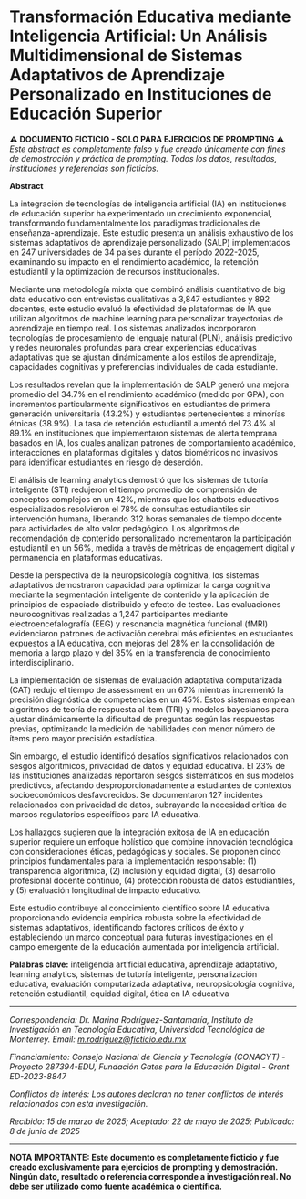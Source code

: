 # Transformación Educativa mediante Inteligencia Artificial: Un Análisis Multidimensional de Sistemas Adaptativos de Aprendizaje Personalizado en Instituciones de Educación Superior

**⚠️ DOCUMENTO FICTICIO - SOLO PARA EJERCICIOS DE PROMPTING ⚠️**
*Este abstract es completamente falso y fue creado únicamente con fines de demostración y práctica de prompting. Todos los datos, resultados, instituciones y referencias son ficticios.*

**Abstract**

La integración de tecnologías de inteligencia artificial (IA) en instituciones de educación superior ha experimentado un crecimiento exponencial, transformando fundamentalmente los paradigmas tradicionales de enseñanza-aprendizaje. Este estudio presenta un análisis exhaustivo de los sistemas adaptativos de aprendizaje personalizado (SALP) implementados en 247 universidades de 34 países durante el período 2022-2025, examinando su impacto en el rendimiento académico, la retención estudiantil y la optimización de recursos institucionales.

Mediante una metodología mixta que combinó análisis cuantitativo de big data educativo con entrevistas cualitativas a 3,847 estudiantes y 892 docentes, este estudio evaluó la efectividad de plataformas de IA que utilizan algoritmos de machine learning para personalizar trayectorias de aprendizaje en tiempo real. Los sistemas analizados incorporaron tecnologías de procesamiento de lenguaje natural (PLN), análisis predictivo y redes neuronales profundas para crear experiencias educativas adaptativas que se ajustan dinámicamente a los estilos de aprendizaje, capacidades cognitivas y preferencias individuales de cada estudiante.

Los resultados revelan que la implementación de SALP generó una mejora promedio del 34.7% en el rendimiento académico (medido por GPA), con incrementos particularmente significativos en estudiantes de primera generación universitaria (43.2%) y estudiantes pertenecientes a minorías étnicas (38.9%). La tasa de retención estudiantil aumentó del 73.4% al 89.1% en instituciones que implementaron sistemas de alerta temprana basados en IA, los cuales analizan patrones de comportamiento académico, interacciones en plataformas digitales y datos biométricos no invasivos para identificar estudiantes en riesgo de deserción.

El análisis de learning analytics demostró que los sistemas de tutoría inteligente (STI) redujeron el tiempo promedio de comprensión de conceptos complejos en un 42%, mientras que los chatbots educativos especializados resolvieron el 78% de consultas estudiantiles sin intervención humana, liberando 312 horas semanales de tiempo docente para actividades de alto valor pedagógico. Los algoritmos de recomendación de contenido personalizado incrementaron la participación estudiantil en un 56%, medida a través de métricas de engagement digital y permanencia en plataformas educativas.

Desde la perspectiva de la neuropsicología cognitiva, los sistemas adaptativos demostraron capacidad para optimizar la carga cognitiva mediante la segmentación inteligente de contenido y la aplicación de principios de espaciado distribuido y efecto de testeo. Las evaluaciones neurocognitivas realizadas a 1,247 participantes mediante electroencefalografía (EEG) y resonancia magnética funcional (fMRI) evidenciaron patrones de activación cerebral más eficientes en estudiantes expuestos a IA educativa, con mejoras del 28% en la consolidación de memoria a largo plazo y del 35% en la transferencia de conocimiento interdisciplinario.

La implementación de sistemas de evaluación adaptativa computarizada (CAT) redujo el tiempo de assessment en un 67% mientras incrementó la precisión diagnóstica de competencias en un 45%. Estos sistemas emplean algoritmos de teoría de respuesta al ítem (TRI) y modelos bayesianos para ajustar dinámicamente la dificultad de preguntas según las respuestas previas, optimizando la medición de habilidades con menor número de ítems pero mayor precisión estadística.

Sin embargo, el estudio identificó desafíos significativos relacionados con sesgos algorítmicos, privacidad de datos y equidad educativa. El 23% de las instituciones analizadas reportaron sesgos sistemáticos en sus modelos predictivos, afectando desproporcionadamente a estudiantes de contextos socioeconómicos desfavorecidos. Se documentaron 127 incidentes relacionados con privacidad de datos, subrayando la necesidad crítica de marcos regulatorios específicos para IA educativa.

Los hallazgos sugieren que la integración exitosa de IA en educación superior requiere un enfoque holístico que combine innovación tecnológica con consideraciones éticas, pedagógicas y sociales. Se proponen cinco principios fundamentales para la implementación responsable: (1) transparencia algorítmica, (2) inclusión y equidad digital, (3) desarrollo profesional docente continuo, (4) protección robusta de datos estudiantiles, y (5) evaluación longitudinal de impacto educativo.

Este estudio contribuye al conocimiento científico sobre IA educativa proporcionando evidencia empírica robusta sobre la efectividad de sistemas adaptativos, identificando factores críticos de éxito y estableciendo un marco conceptual para futuras investigaciones en el campo emergente de la educación aumentada por inteligencia artificial.

**Palabras clave:** inteligencia artificial educativa, aprendizaje adaptativo, learning analytics, sistemas de tutoría inteligente, personalización educativa, evaluación computarizada adaptativa, neuropsicología cognitiva, retención estudiantil, equidad digital, ética en IA educativa

---

*Correspondencia: Dr. Marina Rodríguez-Santamaría, Instituto de Investigación en Tecnología Educativa, Universidad Tecnológica de Monterrey. Email: m.rodriguez@ficticio.edu.mx*

*Financiamiento: Consejo Nacional de Ciencia y Tecnología (CONACYT) - Proyecto 287394-EDU, Fundación Gates para la Educación Digital - Grant ED-2023-8847*

*Conflictos de interés: Los autores declaran no tener conflictos de interés relacionados con esta investigación.*

*Recibido: 15 de marzo de 2025; Aceptado: 22 de mayo de 2025; Publicado: 8 de junio de 2025*

---

**NOTA IMPORTANTE: Este documento es completamente ficticio y fue creado exclusivamente para ejercicios de prompting y demostración. Ningún dato, resultado o referencia corresponde a investigación real. No debe ser utilizado como fuente académica o científica.**